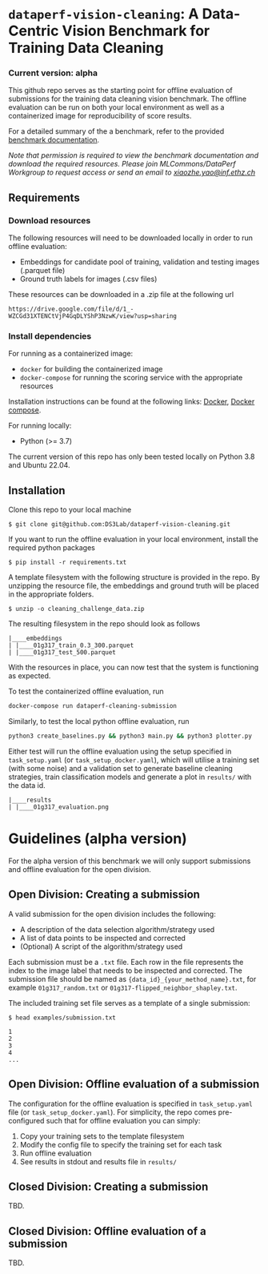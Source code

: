 # `dataperf-vision-cleaning`: A Data-Centric Vision Benchmark for Training Data Cleaning

### **Current version:** alpha 

This github repo serves as the starting point for offline evaluation of submissions for the training data cleaning vision benchmark. The offline evaluation can be run on both your local environment as well as a containerized image for reproducibility of score results.

For a detailed summary of the a benchmark, refer to the provided [benchmark documentation](https://docs.google.com/document/d/1J8poMyW63rAmb1Rq4Ni6iAgryCcijqIGtM7cGb3cyB8/edit).

*Note that permission is required to view the benchmark documentation and download the required resources. Please join MLCommons/DataPerf Workgroup to request access or send an email to xiaozhe.yao@inf.ethz.ch*

## Requirements

### Download resources

The following resources will need to be downloaded locally in order to run offline evaluation:

- Embeddings for candidate pool of training, validation and testing images (.parquet file)
- Ground truth labels for images (.csv files)

These resources can be downloaded in a .zip file at the following url

```
https://drive.google.com/file/d/1_-WZCGd31XTENCtVjP4GqDLYShP3NzwK/view?usp=sharing
```

### Install dependencies

For running as a containerized image:
- `docker` for building the containerized image
- `docker-compose` for running the scoring service with the appropriate resources

Installation instructions can be found at the following links: [Docker](https://docs.docker.com/get-docker/), [Docker compose](https://docs.docker.com/compose/install/).

For running locally:
- Python (>= 3.7)

The current version of this repo has only been tested locally on Python 3.8 and Ubuntu 22.04.

## Installation

Clone this repo to your local machine

```
$ git clone git@github.com:DS3Lab/dataperf-vision-cleaning.git
```

If you want to run the offline evaluation in your local environment, install the required python packages

```
$ pip install -r requirements.txt
```

A template filesystem with the following structure is provided in the repo. By unzipping the resource file, the embeddings and ground truth will be placed in the appropriate folders.

```
$ unzip -o cleaning_challenge_data.zip
```

The resulting filesystem in the repo should look as follows

```
|____embeddings
| |____01g317_train_0.3_300.parquet
| |____01g317_test_500.parquet
```

With the resources in place, you can now test that the system is functioning as expected.

To test the containerized offline evaluation, run

```sh
docker-compose run dataperf-cleaning-submission
```

Similarly, to test the local python offline evaluation, run

```sh
python3 create_baselines.py && python3 main.py && python3 plotter.py
```

Either test will run the offline evaluation using the setup specified in `task_setup.yaml` (or `task_setup_docker.yaml`), which will utilise a training set (with some noise) and a validation set to generate baseline cleaning strategies, train classification models and generate a plot in `results/` with the data id.

```
|____results
| |____01g317_evaluation.png
```

# Guidelines (alpha version)

For the alpha version of this benchmark we will only support submissions and offline evaluation for the open division.

## Open Division: Creating a submission

A valid submission for the open division includes the following:
- A description of the data selection algorithm/strategy used
- A list of data points to be inspected and corrected
- (Optional) A script of the algorithm/strategy used

Each submission must be a ```.txt``` file. Each row in the file represents the index to the image label that needs to be inspected and corrected. The submission file should be named as ```{data_id}_{your_method_name}.txt```, for example ```01g317_random.txt``` or ```01g317-flipped_neighbor_shapley.txt```.

The included training set file serves as a template of a single submission:

```
$ head examples/submission.txt

1
2
3
4
...
```

## Open Division: Offline evaluation of a submission

The configuration for the offline evaluation is specified in `task_setup.yaml` file (or `task_setup_docker.yaml`). For simplicity, the repo comes pre-configured such that for offline evaluation you can simply:
1. Copy your training sets to the template filesystem
2. Modify the config file to specify the training set for each task
3. Run offline evaluation
4. See results in stdout and results file in `results/`

## Closed Division: Creating a submission

TBD.

## Closed Division: Offline evaluation of a submission

TBD.